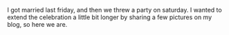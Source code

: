 I got married last friday, and then we threw a party on saturday. I wanted to extend the celebration a little bit longer by sharing a few pictures on my blog, so here we are.
